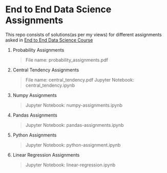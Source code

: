 # End to End Data Science Assignments

This repo consists of solutions(as per my views) for different assignments asked in [End to End Data Science Course](https://www.supervisedlearning.com/endtoendDS)

1. Probability Assignments

   > File name: probability_assignments.pdf

2. Central Tendency Assignments

   > File name: central_tendency.pdf
   > Jupyter Notebook: central_tendency.ipynb

3. Numpy Assignments

   > Jupyter Notebook: numpy-assignments.ipynb

4. Pandas Assignments

   > Jupyter Notebook: pandas-assignments.ipynb

5. Python Assignments

   > Jupyter Notebook: python-assignment.ipynb

6. Linear Regression Assignments

   > Jupyter Notebook: linear-regression.ipynb
